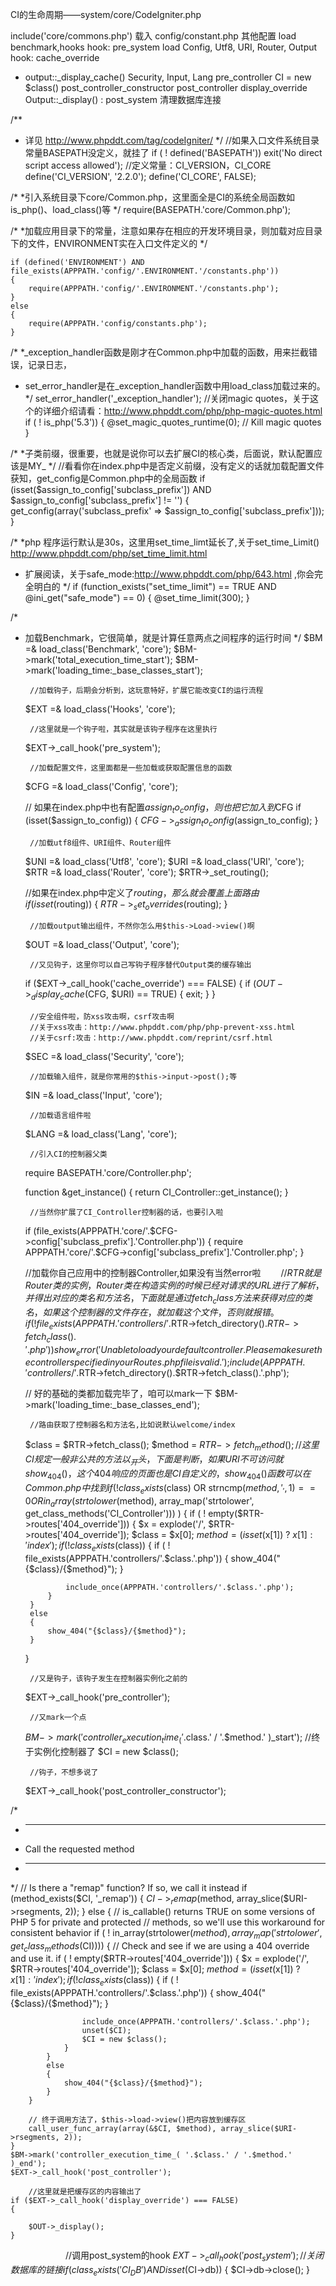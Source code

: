   CI的生命周期——system/core/CodeIgniter.php
 
include('core/commons.php')
载入 config/constant.php
其他配置
load benchmark,hooks
hook: pre_system
load Config, Utf8, URI, Router, Output
hook: cache_override
- output::_display_cache()
Security, Input, Lang
pre_controller
CI = new $class()
post_controller_constructor
post_controller
display_override
Output::_display()
: post_system
清理数据库连接

	<?php  
/**
 * 详见 http://www.phpddt.com/tag/codeIgniter/
 */
//如果入口文件系统目录常量BASEPATH没定义，就挂了
if ( ! defined('BASEPATH')) exit('No direct script access allowed');
        //定义常量：CI_VERSION，CI_CORE
    define('CI_VERSION', '2.2.0');
    define('CI_CORE', FALSE);
 
/*
 *引入系统目录下core/Common.php，这里面全是CI的系统全局函数如is_php()、load_class()等
 */
    require(BASEPATH.'core/Common.php');
 
/*
 *加载应用目录下的常量，注意如果存在相应的开发环境目录，则加载对应目录下的文件，ENVIRONMENT实在入口文件定义的
 */
 
    if (defined('ENVIRONMENT') AND file_exists(APPPATH.'config/'.ENVIRONMENT.'/constants.php'))
    {
        require(APPPATH.'config/'.ENVIRONMENT.'/constants.php');
    }
    else
    {
        require(APPPATH.'config/constants.php');
    }
 
/*
 *_exception_handler函数是刚才在Common.php中加载的函数，用来拦截错误，记录日志，
 * set_error_handler是在_exception_handler函数中用load_class加载过来的。
 */
    set_error_handler('_exception_handler');
        //关闭magic quotes，关于这个的详细介绍请看：http://www.phpddt.com/php/php-magic-quotes.html
    if ( ! is_php('5.3'))
    {
        @set_magic_quotes_runtime(0); // Kill magic quotes
    }
 
/*
 *子类前缀，很重要，也就是说你可以去扩展CI的核心类，后面说，默认配置应该是MY_
 */
        //看看你在index.php中是否定义前缀，没有定义的话就加载配置文件获知，get_config是Common.php中的全局函数
    if (isset($assign_to_config['subclass_prefix']) AND $assign_to_config['subclass_prefix'] != '')
    {
        get_config(array('subclass_prefix' => $assign_to_config['subclass_prefix']));
    }
 
/*
 *php 程序运行默认是30s，这里用set_time_limt延长了,关于set_time_Limit() http://www.phpddt.com/php/set_time_limit.html
 * 扩展阅读，关于safe_mode:http://www.phpddt.com/php/643.html  ,你会完全明白的
 */
    if (function_exists("set_time_limit") == TRUE AND @ini_get("safe_mode") == 0)
    {
        @set_time_limit(300);
    }
 
/*
 * 加载Benchmark，它很简单，就是计算任意两点之间程序的运行时间
 */
    $BM =& load_class('Benchmark', 'core');
    $BM->mark('total_execution_time_start');
    $BM->mark('loading_time:_base_classes_start');
 
        //加载钩子，后期会分析到，这玩意特好，扩展它能改变CI的运行流程
    $EXT =& load_class('Hooks', 'core');
 
        //这里就是一个钩子啦，其实就是该钩子程序在这里执行
    $EXT->_call_hook('pre_system');
 
        //加载配置文件，这里面都是一些加载或获取配置信息的函数
    $CFG =& load_class('Config', 'core');
 
    // 如果在index.php中也有配置$assign_to_config，则也把它加入到$CFG
    if (isset($assign_to_config))
    {
        $CFG->_assign_to_config($assign_to_config);
    }
 
        //加载utf8组件、URI组件、Router组件
    $UNI =& load_class('Utf8', 'core');
    $URI =& load_class('URI', 'core');
    $RTR =& load_class('Router', 'core');
    $RTR->_set_routing();
 
    //如果在index.php中定义了$routing，那么就会覆盖上面路由
    if (isset($routing))
    {
        $RTR->_set_overrides($routing);
    }
 
        //加载output输出组件，不然你怎么用$this->Load->view()啊
    $OUT =& load_class('Output', 'core');
 
        //又见钩子，这里你可以自己写钩子程序替代Output类的缓存输出
    if ($EXT->_call_hook('cache_override') === FALSE)
    {
        if ($OUT->_display_cache($CFG, $URI) == TRUE)
        {
            exit;
        }
    }
 
        //安全组件啦，防xss攻击啊，csrf攻击啊
        //关于xss攻击：http://www.phpddt.com/php/php-prevent-xss.html
        //关于csrf:攻击：http://www.phpddt.com/reprint/csrf.html
    $SEC =& load_class('Security', 'core');
 
        //加载输入组件，就是你常用的$this->input->post();等
    $IN    =& load_class('Input', 'core');
 
        //加载语言组件啦
    $LANG =& load_class('Lang', 'core');
 
        //引入CI的控制器父类
    require BASEPATH.'core/Controller.php';
 
    function &get_instance()
    {
        return CI_Controller::get_instance();
    }
 
        //当然你扩展了CI_Controller控制器的话，也要引入啦
    if (file_exists(APPPATH.'core/'.$CFG->config['subclass_prefix'].'Controller.php'))
    {
        require APPPATH.'core/'.$CFG->config['subclass_prefix'].'Controller.php';
    }
 
    //加载你自己应用中的控制器Controller,如果没有当然error啦
　　//$RTR就是Router类的实例，Router类在构造实例的时候已经对请求的URL进行了解析，并得出对应的类名和方法名，下面就是通过fetch_class方法来获得对应的类名，如果这个控制器的文件存在，就加载这个文件，否则就报错。
    if ( ! file_exists(APPPATH.'controllers/'.$RTR->fetch_directory().$RTR->fetch_class().'.php'))
    {
        show_error('Unable to load your default controller. Please make sure the controller specified in your Routes.php file is valid.');
    }
    include(APPPATH.'controllers/'.$RTR->fetch_directory().$RTR->fetch_class().'.php');
 
    // 好的基础的类都加载完毕了，咱可以mark一下
    $BM->mark('loading_time:_base_classes_end');
 
        //路由获取了控制器名和方法名,比如说默认welcome/index
    $class  = $RTR->fetch_class();
    $method = $RTR->fetch_method();
        //这里CI规定一般非公共的方法以_开头，下面是判断，如果URI不可访问就show_404()，这个404响应的页面也是CI自定义的，show_404()函数可以在Common.php中找到
    if ( ! class_exists($class)
        OR strncmp($method, '_', 1) == 0
        OR in_array(strtolower($method), array_map('strtolower', get_class_methods('CI_Controller')))
        )
    {
        if ( ! empty($RTR->routes['404_override']))
        {
            $x = explode('/', $RTR->routes['404_override']);
            $class = $x[0];
            $method = (isset($x[1]) ? $x[1] : 'index');
            if ( ! class_exists($class))
            {
                if ( ! file_exists(APPPATH.'controllers/'.$class.'.php'))
                {
                    show_404("{$class}/{$method}");
                }
 
                include_once(APPPATH.'controllers/'.$class.'.php');
            }
        }
        else
        {
            show_404("{$class}/{$method}");
        }
    }
 
        //又是钩子，该钩子发生在控制器实例化之前的
    $EXT->_call_hook('pre_controller');
 
        //又mark一个点
    $BM->mark('controller_execution_time_( '.$class.' / '.$method.' )_start');
        //终于实例化控制器了
    $CI = new $class();
 
        //钩子，不想多说了
    $EXT->_call_hook('post_controller_constructor');
 
/*
 * ------------------------------------------------------
 *  Call the requested method
 * ------------------------------------------------------
 */
    // Is there a "remap" function? If so, we call it instead
    if (method_exists($CI, '_remap'))
    {
        $CI->_remap($method, array_slice($URI->rsegments, 2));
    }
    else
    {
        // is_callable() returns TRUE on some versions of PHP 5 for private and protected
        // methods, so we'll use this workaround for consistent behavior
        if ( ! in_array(strtolower($method), array_map('strtolower', get_class_methods($CI))))
        {
            // Check and see if we are using a 404 override and use it.
            if ( ! empty($RTR->routes['404_override']))
            {
                $x = explode('/', $RTR->routes['404_override']);
                $class = $x[0];
                $method = (isset($x[1]) ? $x[1] : 'index');
                if ( ! class_exists($class))
                {
                    if ( ! file_exists(APPPATH.'controllers/'.$class.'.php'))
                    {
                        show_404("{$class}/{$method}");
                    }
 
                    include_once(APPPATH.'controllers/'.$class.'.php');
                    unset($CI);
                    $CI = new $class();
                }
            }
            else
            {
                show_404("{$class}/{$method}");
            }
        }
 
        // 终于调用方法了，$this->load->view()把内容放到缓存区
        call_user_func_array(array(&$CI, $method), array_slice($URI->rsegments, 2));
    }
    $BM->mark('controller_execution_time_( '.$class.' / '.$method.' )_end');
    $EXT->_call_hook('post_controller');
 
        //这里就是把缓存区的内容输出了
    if ($EXT->_call_hook('display_override') === FALSE)
    {
                
        $OUT->_display();
    }
 　　
　　　　//调用post_system的hook
    $EXT->_call_hook('post_system');
        //关闭数据库的链接
    if (class_exists('CI_DB') AND isset($CI->db))
    {
        $CI->db->close();
    }
